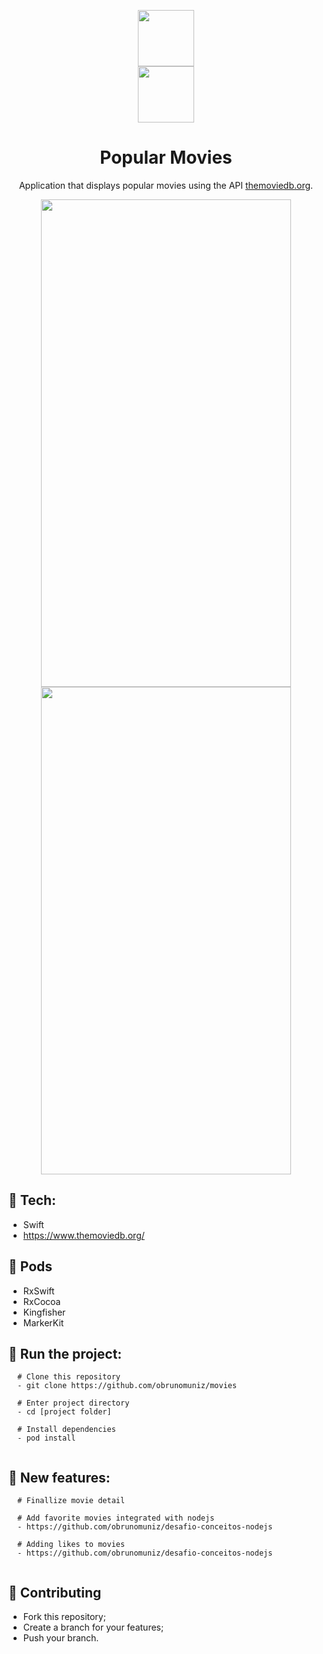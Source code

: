 <p align="center">
 <img height="90" width="90" src="https://www.themoviedb.org/assets/2/v4/logos/v2/blue_short-8e7b30f73a4020692ccca9c88bafe5dcb6f8a62a4c6bc55cd9ba82bb2cd95f6c.svg"></br>
  <img height="90" width="90" src="https://i.imgur.com/aq22ZW6.png">
</p>

<h1 align=center>Popular Movies</h1>
<p align="center">Application that displays popular movies using the API <a href="https://www.themoviedb.org/"/>themoviedb.org</a>.</p>
 
 <p align="center">
 <img  height="780" width="400" s src="https://i.imgur.com/3rUmMvr.png"> 
  <img  height="780" width="400" s src="https://i.imgur.com/Y5EvDk3.png"> 
</p>

## :rocket: Tech:
- Swift
- https://www.themoviedb.org/

## :rocket: Pods
- RxSwift
- RxCocoa
- Kingfisher
- MarkerKit

## :rocket: Run the project:
```shell
  # Clone this repository
  - git clone https://github.com/obrunomuniz/movies
  
  # Enter project directory
  - cd [project folder]
  
  # Install dependencies
  - pod install
  
```

## :rocket: New features:
```shell
  # Finallize movie detail
  
  # Add favorite movies integrated with nodejs 
  - https://github.com/obrunomuniz/desafio-conceitos-nodejs
  
  # Adding likes to movies
  - https://github.com/obrunomuniz/desafio-conceitos-nodejs
 
```

## :rocket: Contributing
- Fork this repository;
- Create a branch for your features;
- Push your branch.
